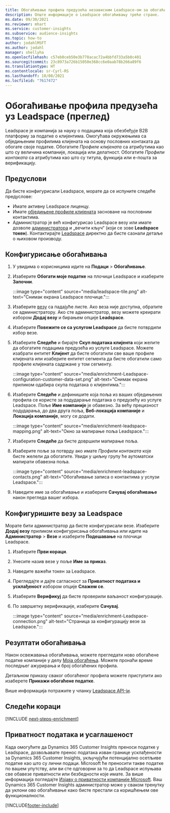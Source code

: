 ```yaml
---
title: Обогаћивање профила предузећа независним Leadspace-ом за обогаћивање
description: Опште информације о Leadspace обогаћивању треће стране.
ms.date: 09/30/2021
ms.reviewer: mhart
ms.service: customer-insights
ms.subservice: audience-insights
ms.topic: how-to
author: jodahlMSFT
ms.author: jodahl
manager: shellyha
ms.openlocfilehash: c57eb0ceb50e3b778acac72a4bbfd733a5b0c401
ms.sourcegitcommit: 23c8973a726b15050e368cc6e0aab78b266a89f6
ms.translationtype: HT
ms.contentlocale: sr-Cyrl-RS
ms.lasthandoff: 10/08/2021
ms.locfileid: "7617472"
---
```

# <a name="enrichment-of-company-profiles-with-leadspace-preview"></a>Обогаћивање профила предузећа уз Leadspace (преглед)

Leadspace је компанија за науку о подацима која обезбеђује B2B платформу за податке о клијентима. Омогућава окружењима са обједињеним профилима клијената на основу пословних контаката да обогате своје податке. Обогатите *Профиле клијената* са атрибутима као што су величина компаније, локација или делатност. Обогатите *Профили контаката* са атрибутима као што су титула, функција или е-пошта за верификацију.

## <a name="prerequisites"></a>Предуслови

Да бисте конфигурисали Leadspace, морате да се испуните следеће предуслове:

- Имате активну Leadspace лиценцу.
- Имате [обједињене профиле клијената](customer-profiles.md) засноване на пословним контактима.
- Администратор је већ конфигурисао Leadspace везу или имате дозволе [администратора](permissions.md#administrator) и „вечити кључ“ (који се зове **Leadspace токен**). Контактирајте [Leadspace](https://www.leadspace.com/leadspace-microsoft-dynamics-365/) директно да бисте сазнали детаље о њиховом производу.

## <a name="configure-the-enrichment"></a>Конфигурисање обогаћивања

1. У увидима о корисницима идите на **Подаци** > **Обогаћивање**.

1. Изаберите **Обогати моје податке** на плочици Leadspace и изаберите **Започни**.

   :::image type="content" source="media/leadspace-tile.png" alt-text="Снимак екрана Leadspace плочице.":::

1. Изаберите [везу](connections.md) са падајуће листе. Ако веза није доступна, обратите се администратору. Ако сте администратор, везу можете креирати избором **Додај везу** и бирањем опције **Leadspace**. 

1. Изаберите **Повежите се са услугом Leadspace** да бисте потврдили избор везе.

1. Изаберите **Следеће** и бирајте **Скуп података клијента** који желите да обогатите подацима предузећа из услуге Leadspace. Можете изабрати ентитет **Клијент** да бисте обогатили све ваше профиле клијената или изаберите ентитет сегмента да бисте обогатили само профиле клијената садржане у том сегменту.

    :::image type="content" source="media/enrichment-Leadspace-configuration-customer-data-set.png" alt-text="Снимак екрана приликом одабира скупа података о клијентима.":::

1. Изаберите **Следеће** и дефинишите која поља из ваших обједињених профила се користе за подударање података о предузећу из услуге Leadspace. Поље **Име компаније** је обавезно. За већу прецизност подударања, до два друга поља, **Веб-локација компаније** и **Локација компаније**, могу се додати.

   :::image type="content" source="media/enrichment-leadspace-mapping.png" alt-text="Окно за мапирање поља Leadspace.":::

1. Изаберите **Следеће** да бисте довршили мапирање поља.

1. Изаберите поље за потврду ако имате *Профили контаката* које бисте желели да обогатите. Увиди у циљну групу ће аутоматски мапирати обавезна поља.

   :::image type="content" source="media/enrichment-leadspace-contacts.png" alt-text="Обогаћивање записа о контактима у услузи Leadspace.":::
 
1. Наведите име за обогаћивање и изаберите **Сачувај обогаћивање** након прегледа вашег избора.


## <a name="configure-the-connection-for-leadspace"></a>Конфигуришите везу за Leadspace 

Морате бити администратор да бисте конфигурисали везе. Изаберите **Додај везу** приликом конфигурисања обогаћивања *или* идите на **Администратор** > **Везе** и изаберите **Подешавање** на плочици Leadspace.

1. Изаберите **Први кораци**. 

1. Унесите назив везе у поље **Име за приказ**.

1. Наведите важећи токен за Leadspace.

1. Прегледајте и дајте сагласност за **Приватност података и усклађеност** избором опције **Слажем се**.

1. Изаберите **Верификуј** да бисте проверили ваљаност конфигурације.

1. По завршетку верификације, изаберите **Сачувај**.
   
   :::image type="content" source="media/enrichment-Leadspace-connection.png" alt-text="Страница за конфигурацију везе за Leadspace.":::

## <a name="enrichment-results"></a>Резултати обогаћивања

Након освежавања обогаћивања, можете прегледати ново обогаћене податке компаније у делу [Моја обогаћења](enrichment-hub.md). Можете пронаћи време последњег ажурирања и број обогаћених профила.

Детаљном приказу сваког обогаћеног профила можете приступити ако изаберете **Прикажи обогаћене податке**.

Више информација потражите у чланку [Leadspace API-ји](https://support.leadspace.com/hc/en-us/sections/201997649-API).

## <a name="next-steps"></a>Следећи кораци


[!INCLUDE [next-steps-enrichment](../includes/next-steps-enrichment.md)]

## <a name="data-privacy-and-compliance"></a>Приватност података и усаглашеност

Када омогућите да Dynamics 365 Customer Insights преноси податке у Leadspace, дозвољавате пренос података изван границе усклађености за Dynamics 365 Customer Insights, укључујући потенцијално осетљиве податке као што су лични подаци. Microsoft ће преносити такве податке по вашем упутству, али ви сте одговорни за то да Leadspace испуњава све обавезе приватности или безбедности које имате. За више информација погледајте [Изјаву о приватности компаније Microsoft](https://go.microsoft.com/fwlink/?linkid=396732).
Ваш Dynamics 365 Customer Insights администратор може у сваком тренутку да уклони ово обогаћивање како бисте престали са коришћењем ове функционалности.


[!INCLUDE[footer-include](../includes/footer-banner.md)]

